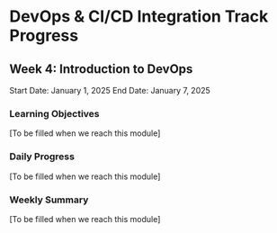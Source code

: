 # DevOps & CI/CD Integration Track Progress

## Week 4: Introduction to DevOps
Start Date: January 1, 2025
End Date: January 7, 2025

### Learning Objectives
[To be filled when we reach this module]

### Daily Progress
[To be filled when we reach this module]

### Weekly Summary
[To be filled when we reach this module]